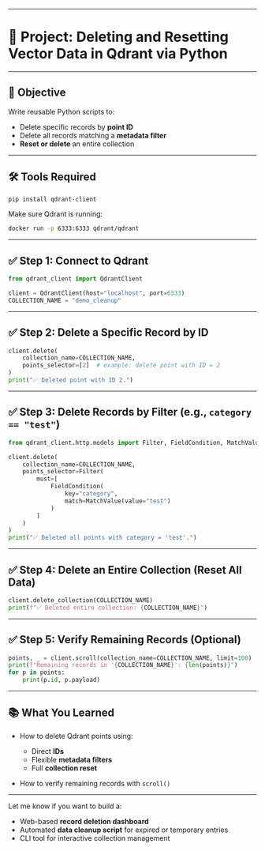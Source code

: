 
---

# 🧹 Project: Deleting and Resetting Vector Data in Qdrant via Python

---

## 📌 Objective

Write reusable Python scripts to:

* Delete specific records by **point ID**
* Delete all records matching a **metadata filter**
* **Reset or delete** an entire collection

---

## 🛠️ Tools Required

```bash
pip install qdrant-client
```

Make sure Qdrant is running:

```bash
docker run -p 6333:6333 qdrant/qdrant
```

---

## ✅ Step 1: Connect to Qdrant

```python
from qdrant_client import QdrantClient

client = QdrantClient(host="localhost", port=6333)
COLLECTION_NAME = "demo_cleanup"
```

---

## ✅ Step 2: Delete a Specific Record by ID

```python
client.delete(
    collection_name=COLLECTION_NAME,
    points_selector=[2]  # example: delete point with ID = 2
)
print("✅ Deleted point with ID 2.")
```

---

## ✅ Step 3: Delete Records by Filter (e.g., `category == "test"`)

```python
from qdrant_client.http.models import Filter, FieldCondition, MatchValue

client.delete(
    collection_name=COLLECTION_NAME,
    points_selector=Filter(
        must=[
            FieldCondition(
                key="category", 
                match=MatchValue(value="test")
            )
        ]
    )
)
print("✅ Deleted all points with category = 'test'.")
```

---

## ✅ Step 4: Delete an Entire Collection (Reset All Data)

```python
client.delete_collection(COLLECTION_NAME)
print(f"✅ Deleted entire collection: {COLLECTION_NAME}")
```

---

## ✅ Step 5: Verify Remaining Records (Optional)

```python
points, _ = client.scroll(collection_name=COLLECTION_NAME, limit=100)
print(f"Remaining records in '{COLLECTION_NAME}': {len(points)}")
for p in points:
    print(p.id, p.payload)
```

---

## 📚 What You Learned

* How to delete Qdrant points using:

  * Direct **IDs**
  * Flexible **metadata filters**
  * Full **collection reset**
* How to verify remaining records with `scroll()`

---

Let me know if you want to build a:

* Web-based **record deletion dashboard**
* Automated **data cleanup script** for expired or temporary entries
* CLI tool for interactive collection management
